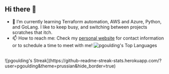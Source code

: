 ## Hi there 👋

- 🌱 I’m currently learning Terraform automation, AWS and Azure, Python, and GoLang. I like to keep busy, and switching between projects scratches that itch.
- 📫 How to reach me: Check my [personal website](https://www.pgoulding.dev/) for contact information or to schedule a time to meet with me!
![pgoulding's Top Languages](https://github-readme-stats.vercel.app/api/top-langs/?username=pgoulding&theme=prussian&show_icons=true&hide_border=true&layout=compact)
<br>
![pgoulding's Streak](https://github-readme-streak-stats.herokuapp.com/?user=pgoulding&theme=prussian&hide_border=true)

<!--
**pgoulding/pgoulding** is a ✨ _special_ ✨ repository because its `README.md` (this file) appears on your GitHub profile.

Here are some ideas to get you started:

- 🔭 I’m currently working on ...
- 🌱 I’m currently learning ...
- 👯 I’m looking to collaborate on ...
- 🤔 I’m looking for help with ...
- 💬 Ask me about ...
- 📫 How to reach me: ...
- 😄 Pronouns: ...
- ⚡ Fun fact: ...
-->
